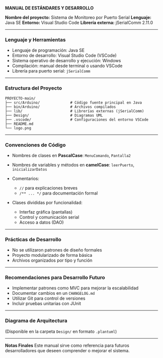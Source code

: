 **MANUAL DE ESTÁNDARES Y DESARROLLO**

**Nombre del proyecto:** Sistema de Monitoreo por Puerto Serial
**Lenguaje:** Java SE
**Entorno:** Visual Studio Code
**Librería externa:** jSerialComm 2.11.0

---

### Lenguaje y Herramientas

* Lenguaje de programación: Java SE
* Entorno de desarrollo: Visual Studio Code (VSCode)
* Sistema operativo de desarrollo y ejecución: Windows
* Compilación: manual desde terminal o usando VSCode
* Librería para puerto serial: `jSerialComm`

---

### Estructura del Proyecto

```
PROYECTO-main/
├── src/Arduino/              # Código fuente principal en Java
├── bin/Arduino/              # Archivos compilados
├── lib/                      # Librerías externas (jSerialComm)
├── Design/                   # Diagramas UML
├── .vscode/                  # Configuraciones del entorno VSCode
├── README.md
└── logo.png
```

---

### Convenciones de Código

* Nombres de clases en **PascalCase**: `MenuComando`, `Pantalla2`
* Nombres de variables y métodos en **camelCase**: `leerPuerto`, `inicializarDatos`
* Comentarios:

  * `//` para explicaciones breves
  * `/** ... */` para documentación formal
* Clases divididas por funcionalidad:

  * Interfaz gráfica (pantallas)
  * Control y comunicación serial
  * Acceso a datos (DAO)

---

### Prácticas de Desarrollo

* No se utilizaron patrones de diseño formales
* Proyecto modularizado de forma básica
* Archivos organizados por tipo y función

---

### Recomendaciones para Desarrollo Futuro

* Implementar patrones como MVC para mejorar la escalabilidad
* Documentar cambios en un `CHANGELOG.md`
* Utilizar Git para control de versiones
* Incluir pruebas unitarias con JUnit

---

### Diagrama de Arquitectura

(Disponible en la carpeta `Design/` en formato `.plantuml`)

---

**Notas Finales**
Este manual sirve como referencia para futuros desarrolladores que deseen comprender o mejorar el sistema.
